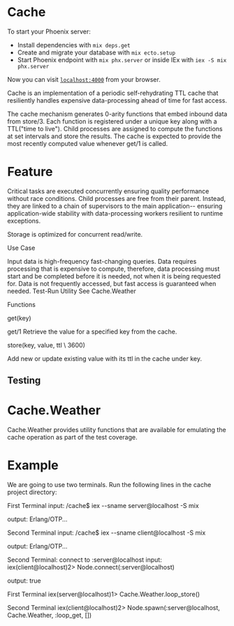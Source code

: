 # Cache

To start your Phoenix server:

  * Install dependencies with `mix deps.get`
  * Create and migrate your database with `mix ecto.setup`
  * Start Phoenix endpoint with `mix phx.server` or inside IEx with `iex -S mix phx.server`

Now you can visit [`localhost:4000`](http://localhost:4000) from your browser.

 
Cache is an implementation of a periodic self-rehydrating TTL cache that resiliently handles expensive data-processing ahead of time for fast access.

The cache mechanism generates 0-arity functions that embed inbound data from store/3. Each function is registered under a unique key along with a TTL("time to live"). Child processes are assigned to compute the functions at set intervals and store the results. The cache is expected to provide the most recently computed value whenever get/1 is called.

# Feature

Critical tasks are executed concurrently ensuring quality performance without race conditions.
Child processes are free from their parent. Instead, they are linked to a chain of supervisors to the main application-- ensuring application-wide stability with data-processing workers resilient to runtime exceptions.

Storage is optimized for concurrent read/write.

Use Case

Input data is high-frequency fast-changing queries.
Data requires processing that is expensive to compute, therefore, data processing must start and be completed before it is needed, not when it is being requested for.
Data is not frequently accessed, but fast access is guaranteed when needed.
Test-Run Utility
See Cache.Weather


Functions

get(key)

get/1 Retrieve the value for a specified key from the cache.

store(key, value, ttl \\ 3600)

Add new or update existing value with its ttl in the cache under key.

## Testing 

# Cache.Weather
Cache.Weather provides utility functions that are available for emulating the cache operation as part of the test coverage.

# Example
We are going to use two terminals. Run the following lines in the cache project directory:

 First Terminal
input: /cache$ iex --sname server@localhost -S mix

output: Erlang/OTP...

 Second Terminal
input: /cache$ iex --sname client@localhost -S mix

output: Erlang/OTP...

 Second Terminal: connect to :server@localhost
input: iex(client@localhost)2> Node.connect(:server@localhost)

output: true

 First Terminal
iex(server@localhost)1> Cache.Weather.loop_store()

 Second Terminal
iex(client@localhost)2> Node.spawn(:server@localhost, Cache.Weather, :loop_get, [])
